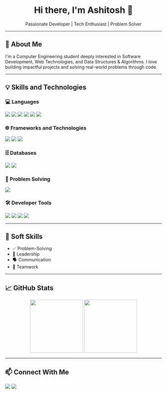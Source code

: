 <h1 align="center">Hi there, I'm Ashitosh 👋</h1>

<p align="center">
  Passionate Developer | Tech Enthusiast | Problem Solver
</p>

---

## 🧠 About Me

I'm a Computer Engineering student deeply interested in Software Development, Web Technologies, and Data Structures & Algorithms. I love building impactful projects and solving real-world problems through code.

---

## 💡 Skills and Technologies

### 💻 Languages
<p>
  <img src="https://img.shields.io/badge/Java-%23ED8B00.svg?style=for-the-badge&logo=java&logoColor=white"/>
  <img src="https://img.shields.io/badge/Python-%2314354C.svg?style=for-the-badge&logo=python&logoColor=white"/>
  <img src="https://img.shields.io/badge/HTML5-%23E34F26.svg?style=for-the-badge&logo=html5&logoColor=white"/>
  <img src="https://img.shields.io/badge/CSS3-%231572B6.svg?style=for-the-badge&logo=css3&logoColor=white"/>
  <img src="https://img.shields.io/badge/JavaScript-%23F7DF1E.svg?style=for-the-badge&logo=javascript&logoColor=black"/>
  <img src="https://img.shields.io/badge/OOP-%23117ACA.svg?style=for-the-badge&logo=object-oriented-programming&logoColor=white"/>
</p>

### 🌐 Frameworks and Technologies
<p>
  <img src="https://img.shields.io/badge/Django-%23092E20.svg?style=for-the-badge&logo=django&logoColor=white"/>
  <img src="https://img.shields.io/badge/Flask-%23000000.svg?style=for-the-badge&logo=flask&logoColor=white"/>
  <img src="https://img.shields.io/badge/Bootstrap-%237952B3.svg?style=for-the-badge&logo=bootstrap&logoColor=white"/>
</p>

### 🗄️ Databases
<p>
  <img src="https://img.shields.io/badge/SQL-%23007ACC.svg?style=for-the-badge&logo=sqlite&logoColor=white"/>
  <img src="https://img.shields.io/badge/MySQL-%234479A1.svg?style=for-the-badge&logo=mysql&logoColor=white"/>
</p>

### 🧩 Problem Solving
<p>
  <img src="https://img.shields.io/badge/Data%20Structures%20and%20Algorithms-%23FF6F00.svg?style=for-the-badge&logo=codeforces&logoColor=white"/>
</p>

### 🛠️ Developer Tools
<p>
  <img src="https://img.shields.io/badge/VS%20Code-%23007ACC.svg?style=for-the-badge&logo=visual-studio-code&logoColor=white"/>
  <img src="https://img.shields.io/badge/Git-%23F05032.svg?style=for-the-badge&logo=git&logoColor=white"/>
  <img src="https://img.shields.io/badge/GitHub-%23181717.svg?style=for-the-badge&logo=github&logoColor=white"/>
  <img src="https://img.shields.io/badge/Eclipse-%232C2255.svg?style=for-the-badge&logo=eclipse&logoColor=white"/>
</p>

---

## 🤝 Soft Skills
- ✅ Problem-Solving  
- 👥 Leadership  
- 🗣 Communication  
- 🤝 Teamwork

---

## 📈 GitHub Stats

<p align="center">
  <img src="https://github-readme-stats.vercel.app/api?username=Ashitosh9922&show_icons=true&include_all_commits=true&count_private=true&theme=github_dark" height="170"/>
  <img src="https://github-readme-stats.vercel.app/api/top-langs/?username=Ashitosh9922&layout=compact&theme=github_dark" height="170"/>
</p>

---

## 📫 Connect With Me

<p>
  <a href="mailto:ashitoshbachute78@gmail.com"><img src="https://img.shields.io/badge/Email-D14836?style=for-the-badge&logo=gmail&logoColor=white"></a>
  <a href="https://www.linkedin.com/in/ashitoshbachute"><img src="https://img.shields.io/badge/LinkedIn-blue?style=for-the-badge&logo=linkedin&logoColor=white"></a>
</p>
